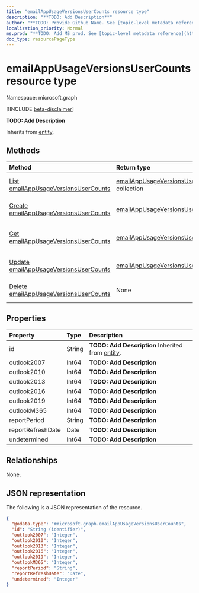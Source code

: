 ```yaml
---
title: "emailAppUsageVersionsUserCounts resource type"
description: "**TODO: Add Description**"
author: "**TODO: Provide Github Name. See [topic-level metadata reference](https://msgo.azurewebsites.net/add/document/guidelines/metadata.html#topic-level-metadata)**"
localization_priority: Normal
ms.prod: "**TODO: Add MS prod. See [topic-level metadata reference](https://msgo.azurewebsites.net/add/document/guidelines/metadata.html#topic-level-metadata)**"
doc_type: resourcePageType
---
```


# emailAppUsageVersionsUserCounts resource type

Namespace: microsoft.graph

[!INCLUDE [beta-disclaimer](../../includes/beta-disclaimer.md)]

**TODO: Add Description**


Inherits from [entity](../resources/entity.md).

## Methods
|Method|Return type|Description|
|:---|:---|:---|
|[List emailAppUsageVersionsUserCounts](../api/emailappusageversionsusercounts-list.md)|[emailAppUsageVersionsUserCounts](../resources/emailappusageversionsusercounts.md) collection|Get a list of the [emailAppUsageVersionsUserCounts](../resources/emailappusageversionsusercounts.md) objects and their properties.|
|[Create emailAppUsageVersionsUserCounts](../api/emailappusageversionsusercounts-create.md)|[emailAppUsageVersionsUserCounts](../resources/emailappusageversionsusercounts.md)|Create a new [emailAppUsageVersionsUserCounts](../resources/emailappusageversionsusercounts.md) object.|
|[Get emailAppUsageVersionsUserCounts](../api/emailappusageversionsusercounts-get.md)|[emailAppUsageVersionsUserCounts](../resources/emailappusageversionsusercounts.md)|Read the properties and relationships of an [emailAppUsageVersionsUserCounts](../resources/emailappusageversionsusercounts.md) object.|
|[Update emailAppUsageVersionsUserCounts](../api/emailappusageversionsusercounts-update.md)|[emailAppUsageVersionsUserCounts](../resources/emailappusageversionsusercounts.md)|Update the properties of an [emailAppUsageVersionsUserCounts](../resources/emailappusageversionsusercounts.md) object.|
|[Delete emailAppUsageVersionsUserCounts](../api/emailappusageversionsusercounts-delete.md)|None|Deletes an [emailAppUsageVersionsUserCounts](../resources/emailappusageversionsusercounts.md) object.|

## Properties
|Property|Type|Description|
|:---|:---|:---|
|id|String|**TODO: Add Description** Inherited from [entity](../resources/entity.md).|
|outlook2007|Int64|**TODO: Add Description**|
|outlook2010|Int64|**TODO: Add Description**|
|outlook2013|Int64|**TODO: Add Description**|
|outlook2016|Int64|**TODO: Add Description**|
|outlook2019|Int64|**TODO: Add Description**|
|outlookM365|Int64|**TODO: Add Description**|
|reportPeriod|String|**TODO: Add Description**|
|reportRefreshDate|Date|**TODO: Add Description**|
|undetermined|Int64|**TODO: Add Description**|

## Relationships
None.

## JSON representation
The following is a JSON representation of the resource.
<!-- {
  "blockType": "resource",
  "keyProperty": "id",
  "@odata.type": "microsoft.graph.emailAppUsageVersionsUserCounts",
  "baseType": "microsoft.graph.entity",
  "openType": false
}
-->
``` json
{
  "@odata.type": "#microsoft.graph.emailAppUsageVersionsUserCounts",
  "id": "String (identifier)",
  "outlook2007": "Integer",
  "outlook2010": "Integer",
  "outlook2013": "Integer",
  "outlook2016": "Integer",
  "outlook2019": "Integer",
  "outlookM365": "Integer",
  "reportPeriod": "String",
  "reportRefreshDate": "Date",
  "undetermined": "Integer"
}
```

